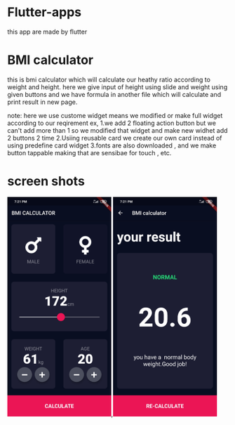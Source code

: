 # Flutter-apps
this app are made by flutter

# BMI calculator 

this is bmi calculator which will calculate our heathy ratio according to weight and height.
here we give input of height using slide and weight using given buttons  and we have formula in another file which will calculate 
and print result in new page.

note: here we use custome widget means we modified or make full widget according to our reqirement ex,
1.we add 2 floating action button but we can't add more than 1 so we modified that widget and make new widhet add 2 buttons 2 time
2.Usiing reusable card we create our own card instead of using predefine card widget
3.fonts are also downloaded , and we make button tappable making  that are sensibae for touch , etc.

# screen shots
<img src="BMIscreensht/Screenshot1.jpg" height="500">,<img src="BMIscreensht/Screenshot2.jpg" height="500">
